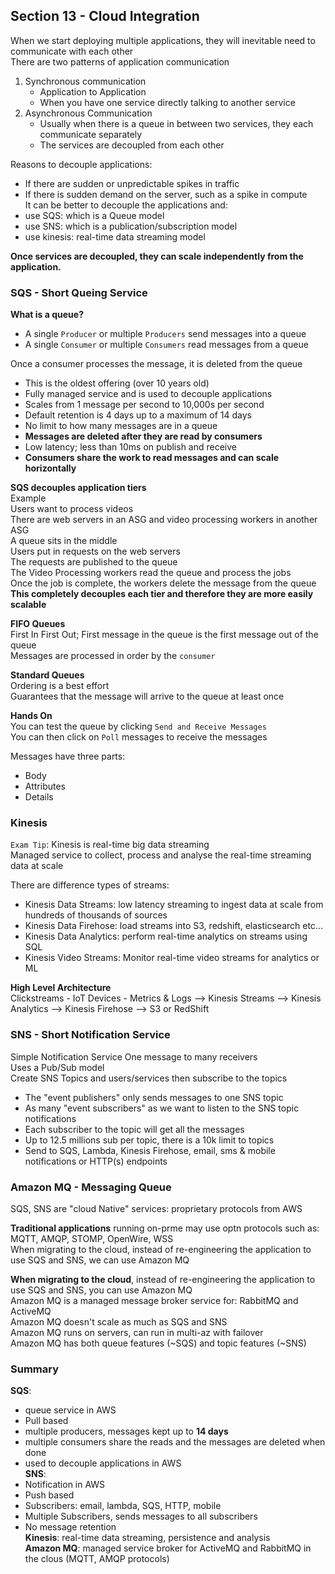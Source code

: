 ## Section 13 - Cloud Integration  
When we start deploying multiple applications, they will inevitable need to communicate with each other  
There are two patterns of application communication  
  1. Synchronous communication
     - Application to Application  
     - When you have one service directly talking to another service  
  1. Asynchronous Communication  
     - Usually when there is a queue in between two services, they each communicate separately  
     - The services are decoupled from each other  

Reasons to decouple applications:  
  - If there are sudden or unpredictable spikes in traffic  
  - If there is sudden demand on the server, such as a spike in compute  
It can be better to decouple the applications and:  
  - use SQS: which is a Queue model  
  - use SNS: which is a publication/subscription model  
  - use kinesis: real-time data streaming model  

**Once services are decoupled, they can scale independently from the application.**    

### SQS - Short Queing Service  
**What is a queue?**    
- A single `Producer` or multiple `Producers` send messages into a queue  
- A single `Consumer` or multiple `Consumers` read messages from a queue  

Once a consumer processes the message, it is deleted from the queue  

- This is the oldest offering (over 10 years old)  
- Fully managed service and is used to decouple applications  
- Scales from 1 message per second to 10,000s per second  
- Default retention is 4 days up to a maximum of 14 days  
- No limit to how many messages are in a queue  
- **Messages are deleted after they are read by consumers**  
- Low latency; less than 10ms on publish and receive  
- **Consumers share the work to read messages and can scale horizontally**  

**SQS decouples application tiers**  
Example  
  Users want to process videos  
  There are web servers in an ASG and video processing workers in another ASG  
  A queue sits in the middle  
  Users put in requests on the web servers  
  The requests are published to the queue  
  The Video Processing workers read the queue and process the jobs  
  Once the job is complete, the workers delete the message from the queue  
**This completely decouples each tier and therefore they are more easily scalable**  

**FIFO Queues**  
First In First Out; First message in the queue is the first message out of the queue  
Messages are processed in order by the `consumer`  

**Standard Queues**  
Ordering is a best effort  
Guarantees that the message will arrive to the queue at least once   

**Hands On**  
You can test the queue by clicking `Send and Receive Messages`  
You can then click on `Poll` messages to receive the messages  

Messages have three parts:  
- Body  
- Attributes  
- Details  

### Kinesis  
`Exam Tip`: Kinesis is real-time big data streaming  
Managed service to collect, process and analyse the real-time streaming data at scale

There are difference types of streams:  
- Kinesis Data Streams: low latency streaming to ingest data at scale from hundreds of thousands of sources  
- Kinesis Data Firehose: load streams into S3, redshift, elasticsearch etc...    
- Kinesis Data Analytics: perform real-time analytics on streams using SQL  
- Kinesis Video Streams: Monitor real-time video streams for analytics or ML  

**High Level Architecture**    
Clickstreams - IoT Devices - Metrics & Logs --> Kinesis Streams --> Kinesis Analytics --> Kinesis Firehose --> S3 or RedShift  

### SNS - Short Notification Service   
Simple Notification Service
One message to many receivers  
Uses a Pub/Sub model  
Create SNS Topics and users/services then subscribe to the topics  

- The "event publishers" only sends messages to one SNS topic  
- As many "event subscribers" as we want to listen to the SNS topic notifications  
- Each subscriber to the topic will get all the messages  
- Up to 12.5 millions sub per topic, there is a 10k limit to topics
- Send to SQS, Lambda, Kinesis Firehose, email, sms & mobile notifications or HTTP(s) endpoints  

### Amazon MQ - Messaging Queue  
SQS, SNS are "cloud Native" services: proprietary protocols from AWS  

**Traditional applications** running on-prme may use optn protocols such as: MQTT, AMQP, STOMP, OpenWire, WSS  
When migrating to the cloud, instead of re-engineering the application to use SQS and SNS, we can use Amazon MQ  

**When migrating to the cloud**, instead of re-engineering the application to use SQS and SNS, you can use Amazon MQ  
Amazon MQ is a managed message broker service for: RabbitMQ and ActiveMQ  
Amazon MQ doesn't scale as much as SQS and SNS  
Amazon MQ runs on servers, can run in multi-az with failover  
Amazon MQ has both queue features (~SQS) and topic features (~SNS)  


### Summary  
**SQS**:  
- queue service in AWS  
- Pull based
- multiple producers, messages kept up to **14 days**  
- multiple consumers share the reads and the messages are deleted when done  
- used to decouple applications in AWS  
**SNS**:  
- Notification in AWS  
- Push based  
- Subscribers: email, lambda, SQS, HTTP, mobile  
- Multiple Subscribers, sends messages to all subscribers  
- No message retention  
**Kinesis**: real-time data streaming, persistence and analysis  
**Amazon MQ**: managed service broker for ActiveMQ and RabbitMQ in the clous (MQTT, AMQP protocols)  